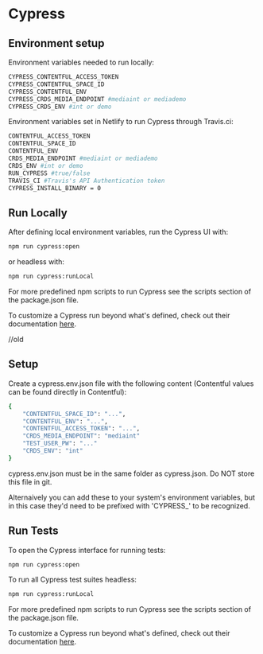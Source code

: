 # Cypress
## Environment setup

Environment variables needed to run locally:
```bash
CYPRESS_CONTENTFUL_ACCESS_TOKEN
CYPRESS_CONTENTFUL_SPACE_ID
CYPRESS_CONTENTFUL_ENV
CYPRESS_CRDS_MEDIA_ENDPOINT #mediaint or mediademo
CYPRESS_CRDS_ENV #int or demo
```


Environment variables set in Netlify to run Cypress through Travis.ci:
```bash
CONTENTFUL_ACCESS_TOKEN
CONTENTFUL_SPACE_ID
CONTENTFUL_ENV
CRDS_MEDIA_ENDPOINT #mediaint or mediademo
CRDS_ENV #int or demo
RUN_CYPRESS #true/false
TRAVIS_CI #Travis's API Authentication token
CYPRESS_INSTALL_BINARY = 0
```

## Run Locally

After defining local environment variables, run the Cypress UI with:

```bash
npm run cypress:open
```

or headless with:

```bash
npm run cypress:runLocal
```

For more predefined npm scripts to run Cypress see the scripts section of the package.json file.

To customize a Cypress run beyond what's defined, check out their documentation [here](https://docs.cypress.io/guides/guides/command-line.html).

//old

## Setup

Create a cypress.env.json file with the following content (Contentful values can be found directly in Contentful):

```bash
{
    "CONTENTFUL_SPACE_ID": "...",
    "CONTENTFUL_ENV": "...",
    "CONTENTFUL_ACCESS_TOKEN": "...",
    "CRDS_MEDIA_ENDPOINT": "mediaint"
    "TEST_USER_PW": "..."
    "CRDS_ENV": "int"
}
```

cypress.env.json must be in the same folder as cypress.json. Do NOT store this file in git.

Alternaively you can add these to your system's environment variables, but in this case they'd need to be prefixed with 'CYPRESS_' to be recognized.

## Run Tests

To open the Cypress interface for running tests:
```bash
npm run cypress:open
```

To run all Cypress test suites headless:
```bash
npm run cypress:runLocal
```

For more predefined npm scripts to run Cypress see the scripts section of the package.json file.

To customize a Cypress run beyond what's defined, check out their documentation [here](https://docs.cypress.io/guides/guides/command-line.html).